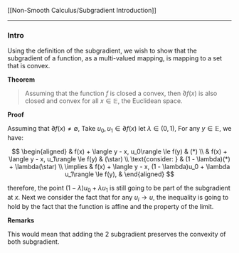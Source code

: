 [[Non-Smooth Calculus/Subgradient Introduction]]


---
### **Intro**

Using the definition of the subgradient, we wish to show that the subgradient of a function, as a multi-valued mapping, is mapping to a set that is convex.

**Theorem**
> Assuming that the function $f$ is closed a convex, then $\partial f(x)$ is also closed and convex for all $x\in \mathbb E$, the Euclidean space. 


**Proof**

Assuming that $\partial f(x)\neq \emptyset$, Take $u_0, u_1\in \partial f(x)$ let $\lambda \in (0, 1)$, For any $y\in \mathbb E$, we have: 

$$
\begin{aligned}
    & f(x) + \langle y - x, u_0\rangle \le f(y) & (*)
    \\
    & f(x) + \langle y - x, u_1\rangle \le f(y) & (\star)
    \\
    \text{consider: } & (1 - \lambda)(*) + \lambda(\star) 
    \\
    \implies & 
    f(x) + \langle y - x, (1 - \lambda)u_0 + \lambda u_1\rangle \le f(y),  & 
\end{aligned}
$$

therefore, the point $(1 - \lambda)u_0 + \lambda u_1$ is still going to be part of the subgradient at $x$. Next we consider the fact that for any $u_i\rightarrow u$, the inequality is going to hold by the fact that the function is affine and the property of the limit. 


**Remarks**

This would mean that adding the 2 subgradient preserves the convexity of both subgradient. 